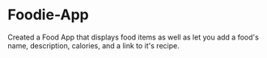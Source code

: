 # Foodie-App
Created a Food App that displays food items as well as let you add a food's name, description, calories, and a link to it's recipe.

